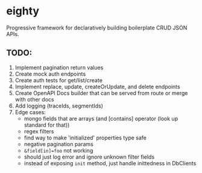 # eighty
Progressive framework for declaratively building boilerplate CRUD JSON APIs.

## TODO: 
1. Implement pagination return values
1. Create mock auth endpoints
2. Create auth tests for get/list/create
3. Implement replace, update, createOrUpdate, and delete endpoints
4. Create OpenAPI Docs builder that can be served from route or merge with other docs
5. Add logging (traceIds, segmentIds)
6. Edge cases:
    - mongo fields that are arrays (and [contains] operator (look up standard for that))
    - regex filters
    - find way to make 'initialized' properties type safe
    - negative pagination params
    - `&field[in]=foo` not working
    - should just log error and ignore unknown filter fields
    - instead of exposing `init` method, just handle inittedness in DbClients

